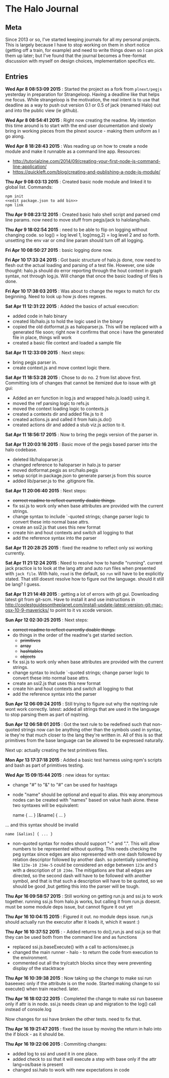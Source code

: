 The Halo Journal
=================
Meta
----
Since 2013 or so, I've started keeping journals for all my personal projects. This is largely because I have to stop working on them in short notice (getting off a train, for example) and need to write things down so I can pick them up later; but I've found that the journal becomes a free-format discussion with myself on design choices, implementation specifics etc.

Entries
--------
**Wed Apr  8 08:53:09 2015** : Started the project as a fork from `plnext/pegjs` yesterday in preparation for Strangeloop. Having a deadline like that helps me focus. While strangeloop is the motivation, the real intent is to use that deadline as a way to push out version 0.1 or 0.5 of jack (renamed Halo) out and into the public view (ie github).

**Wed Apr  8 08:54:41 2015** : Right now creating the readme. My intention this time around is to start with the end user documentation and slowly bring in working pieces from the plnext source - making them uniform as I go along.

**Wed Apr  8 18:28:43 2015** : Was reading up on how to create a node module and make it runnable as a command line app.
Resources: 
* http://tutorialzine.com/2014/09/creating-your-first-node-js-command-line-application/
* https://quickleft.com/blog/creating-and-publishing-a-node-js-module/

**Thu Apr  9 08:03:13 2015** : Created basic node module and linked it to global list. Commands:
	
	npm init
	<<edit package.json to add bin>>
	npm link

**Thu Apr  9 08:23:12 2015** : Created basic halo shell script and parsed cmd line params. now need to move stuff from pegjs/jack to halolang/halo.

**Thu Apr  9 18:02:54 2015** : need to be able to flip on logging without changing code. so log() = log level 1, log(msg,2) = log level 2 and so forth. unsetting the env var or cmd line param should turn off all logging.

**Fri Apr 10 08:50:27 2015** : basic logging done now.

**Fri Apr 10 17:33:24 2015** : Got basic structure of halo.js done, now need to flesh out the actual loading and parsing of a test file. However, one side thought: halo.js should do error reporting through the hout context in graph syntax, not through log.js. Will change that once the basic loading of files is done.

**Fri Apr 10 17:38:03 2015** : Was about to change the regex to match for ctx beginning. Need to look up how js does regexes.

**Sat Apr 11 12:31:22 2015** : Added the basics of actual execution:
  - added code in halo binary
  - created lib/halo.js to hold the logic used in the binary
  - copied the old dotformat.js as haloparser.js. This will be replaced with a generated file soon; right now it confirms that once i have the generated file in place, things will work	
  - created a basic file context and loaded a sample file

**Sat Apr 11 12:33:09 2015** : Next steps:

- bring pegjs parser in.
- create context.js and move context logic there.

**Sat Apr 11 18:53:28 2015** : Chose to do no. 2 from list above first. Committing lots of changes that cannot be itemized due to issue with git gui:
- Added an err function in log.js and wrapped halo.js.load() using it.
- moved the ref parsing logic to refs.js
- moved the context loading logic to contexts.js
- created a contexts dir and added file.js to it
- created actions.js and called it from halo.js.do()
- created actions dir and added a stub viz.js action to it.

**Sat Apr 11 18:56:17 2015** : Now to bring the pegjs version of the parser in.

**Sat Apr 11 20:03:16 2015** : Basic move of the pegjs based parser into the halo codebase.
- deleted lib/haloparser.js
- changed reference to haloparser in halo.js to parser
- moved dotformat.pegjs as src/halo.pegjs
- setup script in package.json to generate parser.js from this source
- added lib/parser.js to the .gitignore file.

**Sat Apr 11 20:06:40 2015** : Next steps:

- <s>correct readme to reflect currently doable things.</s>
- fix ssi.js to work only when base attributes are provided with the current strings.
- change syntax to include \`-quoted strings; change parser logic to convert these into normal base attrs.
- create an ssi2.js that uses this new format
- create hin and hout contexts and switch all logging to that
- add the reference syntax into the parser

**Sat Apr 11 20:28:25 2015** : fixed the readme to reflect only ssi working currently.

**Sat Apr 11 21:12:24 2015** : Need to resolve how to handle "running". current jack practice is to look at the lang attr and auto run files when presented with `jack file`. With halo, `read` is the default, so `run` will have to be explicitly stated. That still doesnt resolve how to figure out the language. should it still be lang? I guess.

**Sat Apr 11 21:14:49 2015** : getting a lot of errors with git gui. Downloading latest git from git-scm. Have to install it and use instructions in http://coolestguidesontheplanet.com/install-update-latest-version-git-mac-osx-10-9-mavericks/ to point to it vs xcode version.

**Sun Apr 12 02:30:25 2015** : Next steps:

- <s>correct readme to reflect currently doable things.</s>
- do things in the order of the readme's get started section.
	- <s>primitives</s>
	- <s>array</s>
	- <s>hashtables</s>
	- <s>objects</s>
- fix ssi.js to work only when base attributes are provided with the current strings.
- change syntax to include \`-quoted strings; change parser logic to convert these into normal base attrs.
- create an ssi2.js that uses this new format
- create hin and hout contexts and switch all logging to that
- add the reference syntax into the parser

**Sun Apr 12 06:09:24 2015** : Still trying to figure out why the nqstring rule wont work correctly. latest: added all strings that are used in the language to stop parsing them as part of nqstring.

**Sun Apr 12 06:58:01 2015** : Got the text rule to be redefined such that non-quoted strings now can be anything other than the symbols used in syntax, ie they're that much closer to the lang they're written in. All of this is so that primitives from the base language can be allowed to be expressed naturally.

Next up: actually creating the test primitives files.

**Mon Apr 13 17:37:18 2015** : Added a basic test harness using npm's scripts and bash as part of primitives testing.

**Wed Apr 15 09:15:44 2015** : new ideas for syntax:

- change "#" to "&" to "#" can be used for hashtags
- node "name" should be optional and equal to alias. this way anonymous nodes can be created with "names" based on value hash alone. these two syntaxes will be equivalent:

	name { ... }
	[&name] { ... }

... and this syntax should be invalid

	name [&alias] { ... }

- non-quoted syntax for nodes should support "-" and ".". This will allow numbers to be represented without quoting. This needs checking the peg syntax since edges are also represented with one dash followed by relation descriptor followed by another dash. so potentially something like `123e-10 234e-5` could be considered an edge between `123e` and `5` with a description of `10 234e`. The mitigations are that all edges are directed, so the second dash will have to be followed with another symbol, and that is that such a description will have to be quoted, so we should be good ,but getting this into the parser will be tough.

**Thu Apr 16 09:58:57 2015** : Still working on getting run.js and ssi.js to work together. running ssi.js from halo.js works, but calling it from run.js doesnt. must be some module deps issue, but cannot figure it out yet

**Thu Apr 16 10:04:15 2015** : Figured it out. no module deps issue. run.js should actually run the executor after it loads it, which it wasnt :)

**Thu Apr 16 10:37:52 2015** : - Added returns to do(),run.js and ssi.js so that they can be used both from the command line and as functions
- replaced ssi.js.baseExecute() with a call to actions/exec.js
- changed the main runner - halo - to return the code from execution to the environment.
- commented out all the try/catch blocks since they were preventing display of the stacktrace

**Thu Apr 16 10:39:38 2015** : Now taking up the change to make ssi run baseexec only if the attribute is on the node.
Started making change to ssi execute() when train reached. later.

**Thu Apr 16 18:02:22 2015** : Completed the change to make ssi run baseexe only if attr is in node. ssi.js needs clean up and migration to the log() call instead of console.log

Now changes for ssi have broken the other tests. need to fix that.

**Thu Apr 16 19:21:47 2015** : fixed the issue by moving the return in halo into the if block - as it should be.

**Thu Apr 16 19:22:06 2015** : Commiting changes:
- added log to ssi and used it in one place.
- added check to ssi that it will execute a step with base only if the attr lang=os/base is present
- changed ssi.halo to work with new expectations in code


